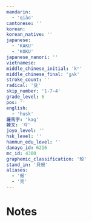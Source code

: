```yaml
---
mandarin:
  - 'qiào'
cantonese: ''
korean:
korean_native: ''
japanese:
  - 'KAKU'
  - 'KOKU'
japanese_nanori: ''
vietnamese:
middle_chinese_initial: 'kʰ'
middle_chinese_final: 'ɣʌk'
stroke_count: ''
radical: '殳'
skip_number: '1-7-4'
grade_level: 6
pos: ''
english:
  - 'husk'
羅馬字: 'kag'
韓文: '칵'
joyo_level: ''
hsk_level: ''
hanmun_edu_level: ''
danayo_id: 6216
mc_id: 4300
graphemic_classification: '殻'
stand_in: '貝殼'
aliases:
  - '殼'
  - '壳'
---
```


# Notes

